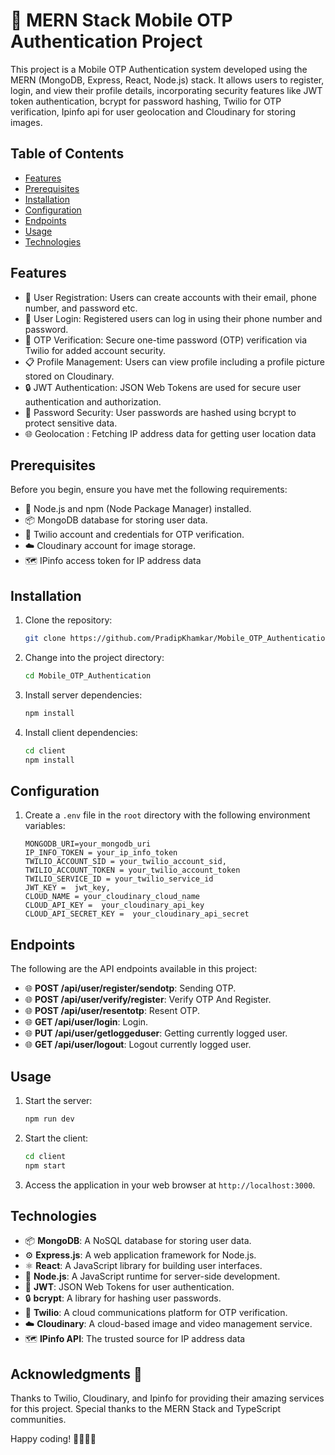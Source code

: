 # 📱 MERN Stack Mobile OTP Authentication Project

This project is a Mobile OTP Authentication system developed using the MERN (MongoDB, Express, React, Node.js) stack. It allows users to register, login, and view their profile details, incorporating security features like JWT token authentication, bcrypt for password hashing, Twilio for OTP verification, Ipinfo api for user geolocation and Cloudinary for storing images.

## Table of Contents

- [Features](#features)
- [Prerequisites](#prerequisites)
- [Installation](#installation)
- [Configuration](#configuration)
- [Endpoints](#endpoints)
- [Usage](#usage)
- [Technologies](#technologies)

## Features

- 📝 User Registration: Users can create accounts with their email, phone number, and password etc.
- 🔑 User Login: Registered users can log in using their phone number and password.
- 🔐 OTP Verification: Secure one-time password (OTP) verification via Twilio for added account security.
- 📋 Profile Management: Users can view profile including a profile picture stored on Cloudinary.
- 🔒 JWT Authentication: JSON Web Tokens are used for secure user authentication and authorization.
- 🔐 Password Security: User passwords are hashed using bcrypt to protect sensitive data.
- 🌐 Geolocation : Fetching IP address data for getting user location data

## Prerequisites

Before you begin, ensure you have met the following requirements:

- 🚀 Node.js and npm (Node Package Manager) installed.
- 📦 MongoDB database for storing user data.
- 📲 Twilio account and credentials for OTP verification.
- ☁️ Cloudinary account for image storage.
- 🗺 IPinfo access token for IP address data

## Installation

1. Clone the repository:

   ```bash
   git clone https://github.com/PradipKhamkar/Mobile_OTP_Authentication
   ```

2. Change into the project directory:

   ```bash
   cd Mobile_OTP_Authentication
   ```

3. Install server dependencies:

   ```bash
   npm install
   ```

4. Install client dependencies:

   ```bash
   cd client
   npm install
   ```

## Configuration

1. Create a `.env` file in the `root` directory with the following environment variables:

   ```env
   MONGODB_URI=your_mongodb_uri
   IP_INFO_TOKEN = your_ip_info_token
   TWILIO_ACCOUNT_SID = your_twilio_account_sid,
   TWILIO_ACCOUNT_TOKEN = your_twilio_account_token
   TWILIO_SERVICE_ID = your_twilio_service_id
   JWT_KEY =  jwt_key,
   CLOUD_NAME = your_cloudinary_cloud_name
   CLOUD_API_KEY =  your_cloudinary_api_key
   CLOUD_API_SECRET_KEY =  your_cloudinary_api_secret
   ```

## Endpoints

The following are the API endpoints available in this project:

- 🌐 **POST /api/user/register/sendotp**: Sending OTP.
- 🌐 **POST /api/user/verify/register**: Verify OTP And Register.
- 🌐 **POST /api/user/resentotp**: Resent OTP.
- 🌐 **GET /api/user/login**: Login.
- 🌐 **PUT /api/user/getloggeduser**: Getting currently logged user.
- 🌐 **GET /api/user/logout**: Logout currently logged user.

## Usage

1. Start the server:

   ```bash
   npm run dev
   ```

2. Start the client:

   ```bash
   cd client
   npm start
   ```

3. Access the application in your web browser at `http://localhost:3000`.

## Technologies

- 📦 **MongoDB**: A NoSQL database for storing user data.
- ⚙️ **Express.js**: A web application framework for Node.js.
- ⚛️ **React**: A JavaScript library for building user interfaces.
- 🚀 **Node.js**: A JavaScript runtime for server-side development.
- 🔑 **JWT**: JSON Web Tokens for user authentication.
- 🔒 **bcrypt**: A library for hashing user passwords.
- 📲 **Twilio**: A cloud communications platform for OTP verification.
- ☁️ **Cloudinary**: A cloud-based image and video management service.
- 🗺 **IPinfo API**: The trusted source for IP address data

## Acknowledgments 🙏

Thanks to Twilio, Cloudinary, and Ipinfo for providing their amazing services for this project.
Special thanks to the MERN Stack and TypeScript communities.

Happy coding! 👩‍💻👨‍💻
